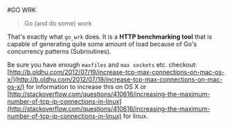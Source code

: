 #GO WRK

> Go (and do some) work

That's exactly what `go_wrk` does. It is a **HTTP benchmarking tool** that is capable of generating quite some amount of load because of Go's concurrency patterns (Subroutines).

Be sure you have enough `maxfiles` and `max sockets` etc. checkout: [http://b.oldhu.com/2012/07/19/increase-tcp-max-connections-on-mac-os-x/](http://b.oldhu.com/2012/07/19/increase-tcp-max-connections-on-mac-os-x/) for information to increase this on OS X or [http://stackoverflow.com/questions/410616/increasing-the-maximum-number-of-tcp-ip-connections-in-linux](http://stackoverflow.com/questions/410616/increasing-the-maximum-number-of-tcp-ip-connections-in-linux) for linux.
